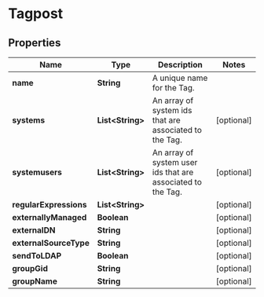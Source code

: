 
# Tagpost

## Properties
Name | Type | Description | Notes
------------ | ------------- | ------------- | -------------
**name** | **String** | A unique name for the Tag. | 
**systems** | **List&lt;String&gt;** | An array of system ids that are associated to the Tag. |  [optional]
**systemusers** | **List&lt;String&gt;** | An array of system user ids that are associated to the Tag. |  [optional]
**regularExpressions** | **List&lt;String&gt;** |  |  [optional]
**externallyManaged** | **Boolean** |  |  [optional]
**externalDN** | **String** |  |  [optional]
**externalSourceType** | **String** |  |  [optional]
**sendToLDAP** | **Boolean** |  |  [optional]
**groupGid** | **String** |  |  [optional]
**groupName** | **String** |  |  [optional]



